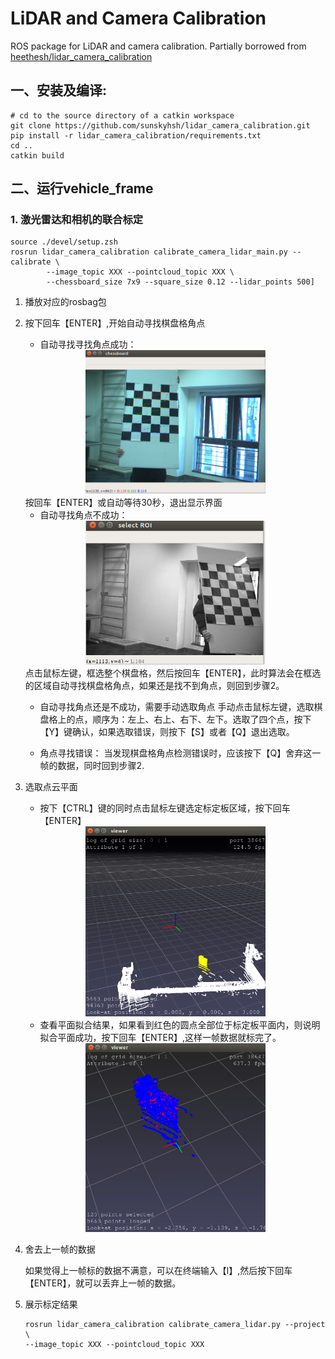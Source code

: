 # LiDAR and Camera Calibration
ROS package for LiDAR and camera calibration.
Partially borrowed from [heethesh/lidar_camera_calibration](https://github.com/heethesh/lidar_camera_calibration)

## 一、安装及编译:
```
# cd to the source directory of a catkin workspace
git clone https://github.com/sunskyhsh/lidar_camera_calibration.git
pip install -r lidar_camera_calibration/requirements.txt
cd ..
catkin build
```

## 二、运行vehicle_frame

### 1. 激光雷达和相机的联合标定

```
source ./devel/setup.zsh
rosrun lidar_camera_calibration calibrate_camera_lidar_main.py --calibrate \
        --image_topic XXX --pointcloud_topic XXX \
        --chessboard_size 7x9 --square_size 0.12 --lidar_points 500]
```


1. 播放对应的rosbag包
2. 按下回车【ENTER】,开始自动寻找棋盘格角点
   - 自动寻找寻找角点成功：
   <center>

   <img src="./image/corner_successed.png" alt="result" width="60%" height="50%" align="result" />

   </center>
    按回车【ENTER】或自动等待30秒，退出显示界面

   - 自动寻找角点不成功：
    <center>

     <img src="./image/corner_unsuccessed.png" alt="result" width="60%" height="50%" align="result" />
    </center>
    点击鼠标左键，框选整个棋盘格，然后按回车【ENTER】，此时算法会在框选的区域自动寻找棋盘格角点，如果还是找不到角点，则回到步骤2。

   - 自动寻找角点还是不成功，需要手动选取角点
    手动点击鼠标左键，选取棋盘格上的点，顺序为：左上、右上、右下、左下。选取了四个点，按下【Y】键确认，如果选取错误，则按下【S】或者【Q】退出选取。


   - 角点寻找错误：
    当发现棋盘格角点检测错误时，应该按下【Q】舍弃这一帧的数据，同时回到步骤2.

3. 选取点云平面
    - 按下【CTRL】键的同时点击鼠标左键选定标定板区域，按下回车【ENTER】
   <center>

    <img src="./image/select_points.png" alt="result" width="60%" height="50%" align="result" />
        
   </center>

    - 查看平面拟合结果，如果看到红色的圆点全部位于标定板平面内，则说明拟合平面成功，按下回车【ENTER】,这样一帧数据就标完了。
   
    <center>

    <img src="./image/palne.png" alt="result" width="60%" height="50%" align="result" />
           
    </center>

4. 舍去上一帧的数据

    如果觉得上一帧标的数据不满意，可以在终端输入【l】,然后按下回车【ENTER】，就可以丢弃上一帧的数据。

5. 展示标定结果
   
   ```
   rosrun lidar_camera_calibration calibrate_camera_lidar.py --project \
   --image_topic XXX --pointcloud_topic XXX 
   ```
